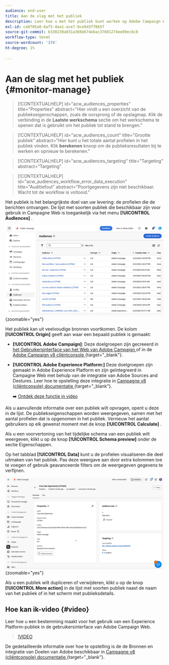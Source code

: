 ```yaml
---
audience: end-user
title: Aan de slag met het publiek
description: Leer hoe u met het publiek kunt werken op Adobe Campaign Web
exl-id: ce0785a0-6af5-4ea1-ace7-0ce9d3ff065f
source-git-commit: b330230a031a366b674ebac37681274ee89ec6c8
workflow-type: tm+mt
source-wordcount: '374'
ht-degree: 1%

---
```


# Aan de slag met het publiek {#monitor-manage}

>[!CONTEXTUALHELP]
>id="acw_audiences_properties"
>title="Properties"
>abstract="Hier vindt u een overzicht van de publiekseigenschappen, zoals de oorsprong of de opslagmap. Klik de verbinding in de **Laatste werkschema** sectie om het werkschema te openen dat is gebruikt om het publiek tot stand te brengen."

>[!CONTEXTUALHELP]
>id="acw_audiences_count"
>title="Grootte publiek"
>abstract="Hier kunt u het totale aantal profielen in het publiek vinden. Klik **berekenen** knoop om de publieksresultaten bij te werken en opnieuw te berekenen."

>[!CONTEXTUALHELP]
>id="acw_audiences_targeting"
>title="Targeting"
>abstract="Targeting"

>[!CONTEXTUALHELP]
>id="acw_audiences_workflow_error_data_execution"
>title="Auditiefout"
>abstract="Poortgegevens zijn niet beschikbaar. Wacht tot de workflow is voltooid."

Het publiek is het belangrijkste doel van uw levering: de profielen die de berichten ontvangen. De lijst met soorten publiek die beschikbaar zijn voor gebruik in Campagne Web is toegankelijk via het menu **[!UICONTROL Audiences]** .

![ Schermschot die de lijst van publiek tonen beschikbaar in het Web van de Campagne.](assets/audiences-list.png){zoomable="yes"}

Het publiek kan uit veelvoudige bronnen voortkomen. De kolom **[!UICONTROL Origin]** geeft aan waar een bepaald publiek is gemaakt:

* **[!UICONTROL Adobe Campaign]**: Deze doelgroepen zijn gecreeerd in [ het Gebruikersinterface van het Web van Adobe Campaign ](create-audience.md) of in de [ Adobe Campaign v8 cliëntconsole ](https://experienceleague.adobe.com/docs/campaign/campaign-v8/audience/create-audiences/create-audiences.html){target="_blank"}.

* **[!UICONTROL Adobe Experience Platform:]** Deze doelgroepen zijn gemaakt in Adobe Experience Platform en zijn geïntegreerd in Campagne Web met behulp van de integratie van Adobe Sources and Destures. Leer hoe te opstelling deze integratie in [ Campagne v8 (cliëntconsole) documentatie ](https://experienceleague.adobe.com/docs/campaign/campaign-v8/connect/ac-aep/ac-aep.html){target="_blank"}.

  ➡️ [Ontdek deze functie in video](#video)

Als u aanvullende informatie over een publiek wilt opvragen, opent u deze in de lijst. De publiekseigenschappen worden weergegeven, samen met het aantal profielen dat is opgenomen in het publiek. Vernieuw het aantal gebruikers op elk gewenst moment met de knop **[!UICONTROL Calculate]** .

Als u een voorvertoning van het tijdelijke schema van een publiek wilt weergeven, klikt u op de knop **[!UICONTROL Schema preview]** onder de sectie Eigenschappen.

Op het tabblad **[!UICONTROL Data]** kunt u de profielen visualiseren die deel uitmaken van het publiek. Pas deze weergave aan door extra kolommen toe te voegen of gebruik geavanceerde filters om de weergegeven gegevens te verfijnen.

![ Schermafbeelding die publieksdetails, met inbegrip van profielen en aanpassingsopties toont.](assets/audiences-details.png){zoomable="yes"}

Als u een publiek wilt dupliceren of verwijderen, klikt u op de knop **[!UICONTROL More action]** in de lijst met soorten publiek naast de naam van het publiek of in het scherm met publieksdetails.

## Hoe kan ik-video {#video}

Leer hoe u een bestemming maakt voor het gebruik van een Experience Platform-publiek in de gebruikersinterface van Adobe Campaign Web.

>[!VIDEO](https://video.tv.adobe.com/v/3427635?quality=12)

De gedetailleerde informatie over hoe te opstelling is de de Bronnen en integratie van Doelen van Adobe beschikbaar in [ Campagne v8 (cliëntconsole) documentatie ](https://experienceleague.adobe.com/docs/campaign/campaign-v8/connect/ac-aep/ac-aep.html){target="_blank"}.